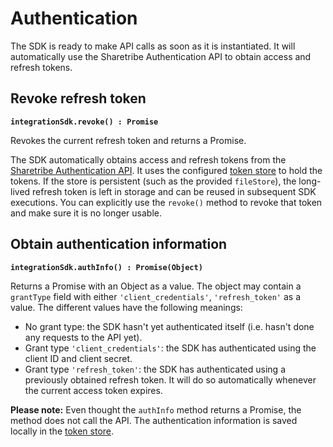 # Authentication

The SDK is ready to make API calls as soon as it is instantiated. It will
automatically use the Sharetribe Authentication API to obtain access and refresh
tokens.

## Revoke refresh token

**`integrationSdk.revoke() : Promise`**

Revokes the current refresh token and returns a Promise.

The SDK automatically obtains access and refresh tokens from the [Sharetribe
Authentication
API](https://www.sharetribe.com/api-reference/authentication.html). It uses the
configured [token store](./token-store.md) to hold the tokens. If the store is
persistent (such as the provided `fileStore`), the long-lived refresh token is
left in storage and can be reused in subsequent SDK executions. You can
explicitly use the `revoke()` method to revoke that token and make sure it is no
longer usable.

## Obtain authentication information

**`integrationSdk.authInfo() : Promise(Object)`**

Returns a Promise with an Object as a value. The object may contain a
`grantType` field with either `'client_credentials'`,
`'refresh_token'` as a value. The different values have the following
meanings:

* No grant type: the SDK hasn't yet authenticated itself (i.e. hasn't done any
  requests to the API yet).
* Grant type `'client_credentials'`: the SDK has authenticated using the client
  ID and client secret.
* Grant type `'refresh_token'`: the SDK has authenticated using a previously
  obtained refresh token. It will do so automatically whenever the current
  access token expires.

**Please note:** Even thought the `authInfo` method returns a Promise,
the method does not call the API. The authentication information is
saved locally in the [token store](./token-store.md).
